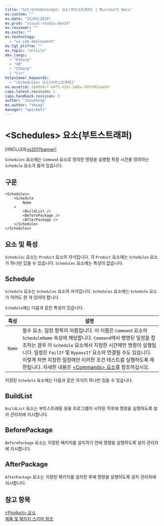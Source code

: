 ```yaml
---
title: "&lt;Schedules&gt; 요소(부트스트래퍼) | Microsoft Docs"
ms.custom: ""
ms.date: "12/03/2016"
ms.prod: "visual-studio-dev14"
ms.reviewer: ""
ms.suite: ""
ms.technology: 
  - "vs-ide-deployment"
ms.tgt_pltfrm: ""
ms.topic: "article"
dev_langs: 
  - "FSharp"
  - "VB"
  - "CSharp"
  - "C++"
helpviewer_keywords: 
  - "<Schedules> 요소[부트스트래퍼]"
ms.assetid: 28d094cf-64f5-42b1-bd8a-3697082aab4f
caps.latest.revision: 5
caps.handback.revision: 5
author: "stevehoag"
ms.author: "shoag"
manager: "wpickett"
---
```

# &lt;Schedules&gt; 요소(부트스트래퍼)
[!INCLUDE[vs2017banner](../code-quality/includes/vs2017banner.md)]

`Schedules` 요소에는 `Command` 요소로 정의한 명령을 실행할 특정 시간을 정의하는 `Schedule` 요소가 들어 있습니다.  
  
## 구문  
  
```  
<Schedules>  
    <Schedule  
        Name  
    >  
        <BuildList />  
        <BeforePackage />  
        <AfterPackage />  
    </Schedule>  
</Schedules>  
```  
  
## 요소 및 특성  
 `Schedules` 요소는 `Product` 요소의 자식입니다.  각 `Product` 요소에는 `Schedules` 요소가 하나만 있을 수 있습니다.  `Schedules` 요소에는 특성이 없습니다.  
  
## Schedule  
 `Schedule` 요소는 `Schedules` 요소의 자식입니다.  `Schedules` 요소에는 `Schedule` 요소가 적어도 한 개 있어야 합니다.  
  
 `Schedule`에는 다음과 같은 특성이 있습니다.  
  
|특성|설명|  
|--------|--------|  
|`Name`|필수 요소.  일정 항목의 이름입니다.  이 이름은 `Command` 요소의 `ScheduleName` 속성에 해당합니다.  `Command`에서 명명된 일정을 참조하는 경우 이 `Schedule` 요소에서 지정한 시간에만 명령이 실행됩니다.  일정은 `FailIf` 및 `BypassIf` 요소와 연결될 수도 있습니다. 이렇게 하면 지정한 일정에만 이러한 조건 테스트를 실행하도록 제한됩니다.  자세한 내용은 [\<Commands\> 요소](../deployment/commands-element-bootstrapper.md)를 참조하십시오.|  
  
 지정된 `Schedule` 요소에는 다음과 같은 자식이 하나만 있을 수 있습니다.  
  
## BuildList  
 `BuildList` 요소는 부트스트래핑 응용 프로그램이 시작된 직후에 명령을 실행하도록 설치 관리자에 지시합니다.  
  
## BeforePackage  
 `BeforePackage` 요소는 지정된 패키지를 설치하기 전에 명령을 실행하도록 설치 관리자에 지시합니다.  
  
## AfterPackage  
 `AfterPackage` 요소는 지정된 패키지를 설치한 후에 명령을 실행하도록 설치 관리자에 지시합니다.  
  
## 참고 항목  
 [\<Product\> 요소](../deployment/product-element-bootstrapper.md)   
 [제품 및 패키지 스키마 참조](../deployment/product-and-package-schema-reference.md)